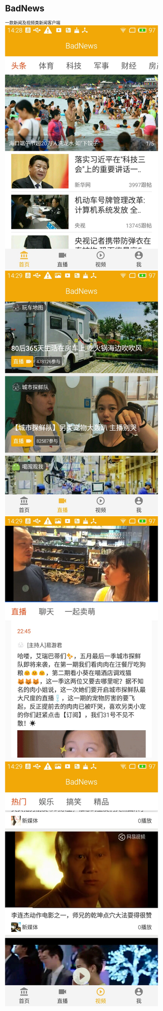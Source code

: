 # BadNews
一款新闻及视频类新闻客户端
![image](https://github.com/lianqiangjava/BadNews/raw/master/picture/news.jpg)
![image](https://github.com/lianqiangjava/BadNews/raw/master/picture/live.jpg)
![image](https://github.com/lianqiangjava/BadNews/raw/master/picture/live_room.jpg)
![image](https://github.com/lianqiangjava/BadNews/raw/master/picture/video.jpg)
